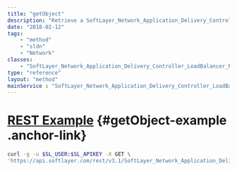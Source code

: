 ```yaml
---
title: "getObject"
description: "Retrieve a SoftLayer_Network_Application_Delivery_Controller_LoadBalancer_Routing_Type record."
date: "2018-02-12"
tags:
    - "method"
    - "sldn"
    - "Network"
classes:
    - "SoftLayer_Network_Application_Delivery_Controller_LoadBalancer_Routing_Type"
type: "reference"
layout: "method"
mainService : "SoftLayer_Network_Application_Delivery_Controller_LoadBalancer_Routing_Type"
---
```


# [REST Example](#getObject-example) <a href="/article/rest/"><i class="fas fa-question"></i></a> {#getObject-example .anchor-link} 
```bash
curl -g -u $SL_USER:$SL_APIKEY -X GET \
'https://api.softlayer.com/rest/v3.1/SoftLayer_Network_Application_Delivery_Controller_LoadBalancer_Routing_Type/{SoftLayer_Network_Application_Delivery_Controller_LoadBalancer_Routing_TypeID}/getObject'
```
